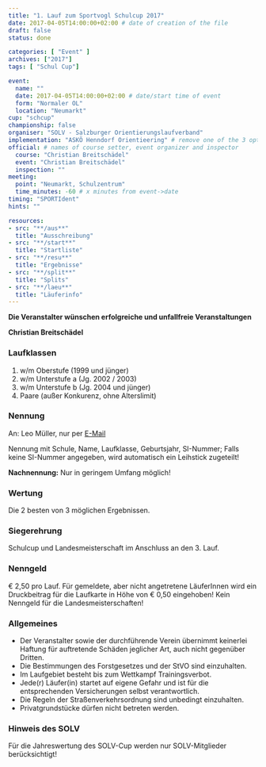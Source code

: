 ```yaml
---
title: "1. Lauf zum Sportvogl Schulcup 2017"
date: 2017-04-05T14:00:00+02:00 # date of creation of the file
draft: false
status: done

categories: [ "Event" ]
archives: ["2017"]
tags: [ "Schul Cup"]

event:
  name: ""
  date: 2017-04-05T14:00:00+02:00 # date/start time of event
  form: "Normaler OL"
  location: "Neumarkt"
cup: "schcup"
championship: false
organiser: "SOLV - Salzburger Orientierungslaufverband"
implementation: "ASKÖ Henndorf Orientieering" # remove one of the 3 options
official: # names of course setter, event organizer and inspector
  course: "Christian Breitschädel"
  event: "Christian Breitschädel"
  inspection: ""
meeting:
  point: "Neumarkt, Schulzentrum"
  time_minutes: -60 # x minutes from event->date
timing: "SPORTIdent"
hints: ""

resources:
- src: "**/aus**"
  title: "Ausschreibung"
- src: "**/start**"
  title: "Startliste"
- src: "**/resu**"
  title: "Ergebnisse"
- src: "**/split**"
  title: "Splits"
- src: "**/laeu**"
  title: "Läuferinfo"
---
```


**Die Veranstalter wünschen erfolgreiche und unfallfreie Veranstaltungen**

**Christian Breitschädel**

### Laufklassen

1. w/m Oberstufe (1999 und jünger)
2. w/m Unterstufe a (Jg. 2002 / 2003)
3. w/m Unterstufe b (Jg. 2004 und jünger)
4. Paare (außer Konkurenz, ohne Alterslimit)

### Nennung

An: Leo Müller, nur per [E-Mail](mailto:leo.mueller@sbg.at)

Nennung mit Schule, Name, Laufklasse, Geburtsjahr, SI-Nummer; Falls keine SI-Nummer angegeben, wird automatisch ein Leihstick zugeteilt!

**Nachnennung:** Nur in geringem Umfang möglich!

### Wertung

Die 2 besten von 3 möglichen Ergebnissen.

### Siegerehrung

Schulcup und Landesmeisterschaft im Anschluss an den 3. Lauf.

### Nenngeld

€ 2,50 pro Lauf. Für gemeldete, aber nicht angetretene LäuferInnen wird ein Druckbeitrag für die Laufkarte in Höhe von € 0,50 eingehoben!
Kein Nenngeld für die Landesmeisterschaften!

### Allgemeines

- Der Veranstalter sowie der durchführende Verein übernimmt keinerlei Haftung für auftretende Schäden jeglicher Art, auch nicht gegenüber Dritten.
- Die Bestimmungen des Forstgesetzes und der StVO sind einzuhalten.
- Im Laufgebiet besteht bis zum Wettkampf Trainingsverbot.
- Jede\(r) Läufer(in) startet auf eigene Gefahr und ist für die entsprechenden Versicherungen selbst verantwortlich.
- Die Regeln der Straßenverkehrsordnung sind unbedingt einzuhalten.
- Privatgrundstücke dürfen nicht betreten werden.

### Hinweis des SOLV
Für die Jahreswertung des SOLV-Cup werden nur SOLV-Mitglieder berücksichtigt!